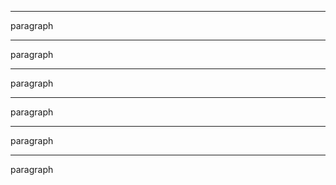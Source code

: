<hr>
paragraph
<hr/>
paragraph
<hr />
paragraph
<hr class="foo" id="bar" />
paragraph
<hr class="foo" id="bar"/>
paragraph
<hr class="foo" id="bar" >
paragraph